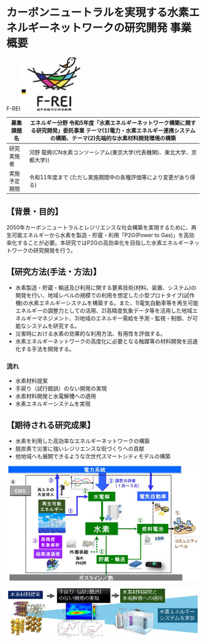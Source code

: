 # カーボンニュートラルを実現する水素エネルギーネットワークの研究開発 事業概要

F-REI
![](_page_0_Picture_1.jpeg)

|募集課題名|エネルギー分野 令和5年度「水素エネルギーネットワーク構築に関する研究開発」委託事業 テーマ(1)電力・水素エネルギー連携システムの構築、テーマ(2)先端的な水素材料開発環境の構築 |
|---|---|
|研究実施者|河野 龍興(CN水素コンソーシアム(東京大学(代表機関)、東北大学、京都大学))|
|実施予定期間|令和11年度まで (ただし実施期間中の各種評価等により変更があり得る)|

## 【背景・目的】

2050年カーボンニュートラルとレジリエンスな社会構築を実現するために、再生可能エネルギーから水素を製造・貯蔵・利用「P2G(Power to Gas)」を高効率化することが必要。本研究ではP2Gの高効率化を目指した水素エネルギーネットワークの研究開発を行う。

## 【研究方法(手法・方法)】

- 水素製造・貯蔵・輸送及び利用に関する要素技術(材料、装置、システム)の開発を行い、地域レベルの規模での利用を想定した小型プロトタイプ(試作機)の水素エネルギーシステムを構築する。また、1)電気自動車等を再生可能エネルギーの調整力としての活用、2)高精度気象データ等を活用した地域エネルギーマネジメント、3)地域のエネルギー需給を予測・監視・制御、が可能なシステムを研究する。
- 災害時における水素の効果的な利用方法、有用性を評価する。
- 水素エネルギーネットワークの高度化に必要となる触媒等の材料開発を迅速化する手法を開発する。

### 流れ

- 水素材料提案
- 手戻り（試行錯誤）のない開発の実現
- 水素材料開発と水電解槽への適用
- 水素エネルギーシステムを実現

## 【期待される研究成果】

- 水素を利用した高効率なエネルギーネットワークの構築
- 脱炭素で災害に強いレジリエンスな街づくりへの貢献
- 他地域へも展開できるような次世代スマートシティモデルの構築

![](_page_0_Figure_14.jpeg)

![](_page_0_Picture_15.jpeg)
